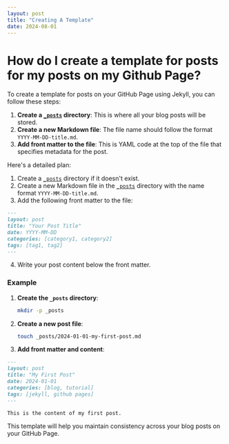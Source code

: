 ```yaml
---
layout: post
title: "Creating A Template"
date: 2024-08-01
---
```

# How do I create a template for posts for my posts on my Github Page?


To create a template for posts on your GitHub Page using Jekyll, you can follow these steps:

1. **Create a [`_posts`](command:_github.copilot.openRelativePath?%5B%7B%22scheme%22%3A%22file%22%2C%22authority%22%3A%22%22%2C%22path%22%3A%22%2FUsers%2Fjohnjohn%2Fthecatfix.github.io%2F_posts%22%2C%22query%22%3A%22%22%2C%22fragment%22%3A%22%22%7D%5D "/Users/johnjohn/thecatfix.github.io/_posts") directory**: This is where all your blog posts will be stored.
2. **Create a new Markdown file**: The file name should follow the format `YYYY-MM-DD-title.md`.
3. **Add front matter to the file**: This is YAML code at the top of the file that specifies metadata for the post.

Here's a detailed plan:

1. Create a [`_posts`](command:_github.copilot.openRelativePath?%5B%7B%22scheme%22%3A%22file%22%2C%22authority%22%3A%22%22%2C%22path%22%3A%22%2FUsers%2Fjohnjohn%2Fthecatfix.github.io%2F_posts%22%2C%22query%22%3A%22%22%2C%22fragment%22%3A%22%22%7D%5D "/Users/johnjohn/thecatfix.github.io/_posts") directory if it doesn't exist.
2. Create a new Markdown file in the [`_posts`](command:_github.copilot.openRelativePath?%5B%7B%22scheme%22%3A%22file%22%2C%22authority%22%3A%22%22%2C%22path%22%3A%22%2FUsers%2Fjohnjohn%2Fthecatfix.github.io%2F_posts%22%2C%22query%22%3A%22%22%2C%22fragment%22%3A%22%22%7D%5D "/Users/johnjohn/thecatfix.github.io/_posts") directory with the name format `YYYY-MM-DD-title.md`.
3. Add the following front matter to the file:

```markdown
---
layout: post
title: "Your Post Title"
date: YYYY-MM-DD
categories: [category1, category2]
tags: [tag1, tag2]
---
```

4. Write your post content below the front matter.

### Example

1. **Create the `_posts` directory**:
   ```sh
   mkdir -p _posts
   ```

2. **Create a new post file**:
   ```sh
   touch _posts/2024-01-01-my-first-post.md
   ```

3. **Add front matter and content**:

```markdown
---
layout: post
title: "My First Post"
date: 2024-01-01
categories: [blog, tutorial]
tags: [jekyll, github pages]
---

This is the content of my first post.
```

This template will help you maintain consistency across your blog posts on your GitHub Page.
